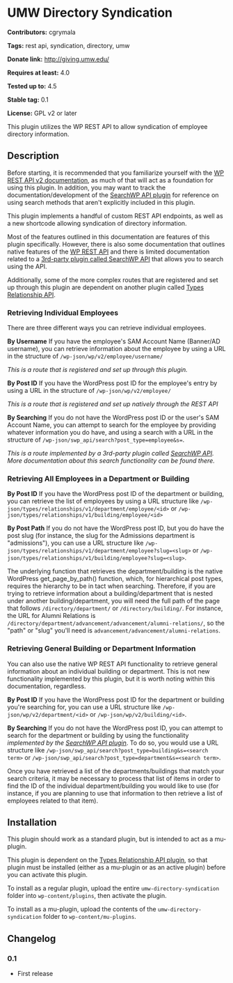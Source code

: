 # UMW Directory Syndication #
**Contributors:** cgrymala

**Tags:** rest api, syndication, directory, umw

**Donate link:** http://giving.umw.edu/

**Requires at least:** 4.0

**Tested up to:** 4.5

**Stable tag:** 0.1

**License:** GPL v2 or later


This plugin utilizes the WP REST API to allow syndication of employee directory information.

## Description ##
Before starting, it is recommended that you familiarize yourself with the [WP REST API v2 documentation](http://v2.wp-api.org/), as much of that will act as a foundation for using this plugin. In addition, you may want to track the documentation/development of the [SearchWP API plugin](https://github.com/CalderaWP/searchwp-api-route) for reference on using search methods that aren't explicitly included in this plugin.

This plugin implements a handful of custom REST API endpoints, as well as a new shortcode  allowing syndication of directory information.

Most of the features outlined in this documentation are features of this plugin specifically. However, there is also some documentation that outlines native features of the [WP REST API](http://v2.wp-api.org/) and there is limited documentation related to a [3rd-party plugin called SearchWP API](https://github.com/CalderaWP/searchwp-api-route) that allows you to search using the API.

Additionally, some of the more complex routes that are registered and set up through this plugin are dependent on another plugin called [Types Relationship API](https://github.com/UMWEDU/types-relationship-api).

### Retrieving Individual Employees ###
There are three different ways you can retrieve individual employees.

**By Username**
If you have the employee's SAM Account Name (Banner/AD username), you can retrieve information about the employee by using a URL in the structure of `/wp-json/wp/v2/employee/username/`

_This is a route that is registered and set up through this plugin._

**By Post ID**
If you have the WordPress post ID for the employee's entry by using a URL in the structure of `/wp-json/wp/v2/employee/`

_This is a route that is registered and set up natively through the REST API_

**By Searching**
If you do not have the WordPress post ID or the user's SAM Account Name, you can attempt to search for the employee by providing whatever information you do have, and using a search with a URL in the structure of `/wp-json/swp_api/search?post_type=employee&s=`.

_This is a route implemented by a 3rd-party plugin called [SearchWP API](https://github.com/CalderaWP/searchwp-api-route). More documentation about this search functionality can be found there._

### Retrieving All Employees in a Department or Building ###
**By Post ID**
If you have the WordPress post ID of the department or building, you can retrieve the list of employees by using a URL structure like `/wp-json/types/relationships/v1/department/employee/<id>` or `/wp-json/types/relationships/v1/building/employee/<id>`

**By Post Path**
If you do not have the WordPress post ID, but you do have the post slug (for instance, the slug for the Admissions department is "admissions"), you can use a URL structure like `/wp-json/types/relationships/v1/department/employee?slug=<slug>` or `/wp-json/types/relationships/v1/building/employee?slug=<slug>`.

The underlying function that retrieves the department/building is the native WordPress get_page_by_path() function, which, for hierarchical post types, requires the hierarchy to be in tact when searching. Therefore, if you are trying to retrieve information about a building/department that is nested under another building/department, you will need the full path of the page that follows `/directory/department/` or `/directory/building/`. For instance, the URL for Alumni Relations is `/directory/department/advancement/advancement/alumni-relations/`, so the "path" or "slug" you'll need is `advancement/advancement/alumni-relations`.

### Retrieving General Building or Department Information ###

You can also use the native WP REST API functionality to retrieve general information about an individual building or department. This is not new functionality implemented by this plugin, but it is worth noting within this documentation, regardless.

**By Post ID**
If you have the WordPress post ID for the department or building you're searching for, you can use a URL structure like `/wp-json/wp/v2/department/<id>` or `/wp-json/wp/v2/building/<id>`.

**By Searching**
If you do not have the WordPress post ID, you can attempt to search for the department or building by using the functionality _implemented by the [SearchWP API plugin](https://github.com/CalderaWP/searchwp-api-route)_. To do so, you would use a URL structure like `/wp-json/swp_api/search?post_type=building&s=<search term>` or `/wp-json/swp_api/search?post_type=department&s=<search term>`.

Once you have retrieved a list of the departments/buildings that match your search criteria, it may be necessary to process that list of items in order to find the ID of the individual department/building you would like to use (for instance, if you are planning to use that information to then retrieve a list of employees related to that item).

## Installation ##
This plugin should work as a standard plugin, but is intended to act as a mu-plugin.

This plugin is dependent on the [Types Relationship API plugin](https://github.com/UMWEDU/types-relationship-api), so that plugin must be installed (either as a mu-plugin or as an active plugin) before you can activate this plugin.

To install as a regular plugin, upload the entire `umw-directory-syndication` folder into `wp-content/plugins`, then activate the plugin.

To install as a mu-plugin, upload the contents of the `umw-directory-syndication` folder to `wp-content/mu-plugins`.

## Changelog ##
### 0.1 ###
* First release
